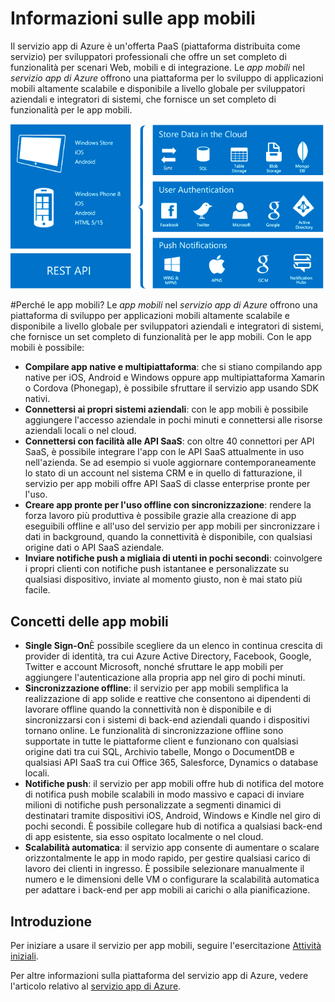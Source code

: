 ﻿<properties
	pageTitle="Informazioni sulle app mobili"
	description="Informazioni sui vantaggi che il servizio app può apportare alle app mobili aziendali."
	services="app-service\mobile"
	documentationCenter=""
	authors="kirillg"
	manager="dwrede"
	editor=""/>

<tags
	ms.service="app-service-mobile"
	ms.workload="mobile"
	ms.tgt_pltfrm="mobile-multiple"
	ms.devlang="na"
	ms.topic="hero-article"
	ms.date="02/20/2015"
	ms.author="kirillg"/>

# <a name="getting-started"> </a>Informazioni sulle app mobili

Il servizio app di Azure è un'offerta PaaS (piattaforma distribuita come servizio) per sviluppatori professionali che offre un set completo di funzionalità per scenari Web, mobili e di integrazione. Le  *app mobili* nel *servizio app di Azure* offrono una piattaforma per lo sviluppo di applicazioni mobili altamente scalabile e disponibile a livello globale per sviluppatori aziendali e integratori di sistemi, che fornisce un set completo di funzionalità per le app mobili.

![Mobile Apps](./media/app-service-mobile-value-prop-preview/overview.png)

#Perché le app mobili?
Le *app mobili* nel *servizio app di Azure* offrono una piattaforma di sviluppo per applicazioni mobili altamente scalabile e disponibile a livello globale per sviluppatori aziendali e integratori di sistemi, che fornisce un set completo di funzionalità per le app mobili. Con le app mobili è possibile:

- **Compilare app native e multipiattaforma**: che si stiano compilando app native per iOS, Android e Windows oppure app multipiattaforma Xamarin o Cordova (Phonegap), è possibile sfruttare il servizio app usando SDK nativi.
- **Connettersi ai propri sistemi aziendali**: con le app mobili è possibile aggiungere l'accesso aziendale in pochi minuti e connettersi alle risorse aziendali locali o nel cloud.
- **Connettersi con facilità alle API SaaS**: con oltre 40 connettori per API SaaS, è possibile integrare l'app con le API SaaS attualmente in uso nell'azienda. Se ad esempio si vuole aggiornare contemporaneamente lo stato di un account nel sistema CRM e in quello di fatturazione, il servizio per app mobili offre API SaaS di classe enterprise pronte per l'uso.
- **Creare app pronte per l'uso offline con sincronizzazione**: rendere la forza lavoro più produttiva è possibile grazie alla creazione di app eseguibili offline e all'uso del servizio per app mobili per sincronizzare i dati in background, quando la connettività è disponibile, con qualsiasi origine dati o API SaaS aziendale.
- **Inviare notifiche push a migliaia di utenti in pochi secondi**: coinvolgere i propri clienti con notifiche push istantanee e personalizzate su qualsiasi dispositivo, inviate al momento giusto, non è mai stato più facile.

## Concetti delle app mobili
- **Single Sign-On**È possibile scegliere da un elenco in continua crescita di provider di identità, tra cui Azure Active Directory, Facebook, Google, Twitter e account Microsoft, nonché sfruttare le app mobili per aggiungere l'autenticazione alla propria app nel giro di pochi minuti.
- **Sincronizzazione offline**: il servizio per app mobili semplifica la realizzazione di app solide e reattive che consentono ai dipendenti di lavorare offline quando la connettività non è disponibile e di sincronizzarsi con i sistemi di back-end aziendali quando i dispositivi tornano online. Le funzionalità di sincronizzazione offline sono supportate in tutte le piattaforme client e funzionano con qualsiasi origine dati tra cui SQL, Archivio tabelle, Mongo o DocumentDB e qualsiasi API SaaS tra cui Office 365, Salesforce, Dynamics o database locali. 
- **Notifiche push**: il servizio per app mobili offre hub di notifica del motore di notifica push mobile scalabili in modo massivo e capaci di inviare milioni di notifiche push personalizzate a segmenti dinamici di destinatari tramite dispositivi iOS, Android, Windows e Kindle nel giro di pochi secondi. È possibile collegare hub di notifica a qualsiasi back-end di app esistente, sia esso ospitato localmente o nel cloud.
- **Scalabilità automatica**: il servizio app consente di aumentare o scalare orizzontalmente le app in modo rapido, per gestire qualsiasi carico di lavoro dei clienti in ingresso. È possibile selezionare manualmente il numero e le dimensioni delle VM o configurare la scalabilità automatica per adattare i back-end per app mobili ai carichi o alla pianificazione.

## Introduzione ##
Per iniziare a usare il servizio per app mobili, seguire l'esercitazione [Attività iniziali].

Per altre informazioni sulla piattaforma del servizio app di Azure, vedere l'articolo relativo al [servizio app di Azure].


<!-- URLs. -->
[Migrare il servizio mobile al servizio app]: app-service-mobile-dotnet-backend-migrating-from-mobile-services-preview.md

[Servizio app di Azure]: app-service-value-prop-what-is.md
[Attività iniziali]: app-service-mobile-ios-get-started-offline-data-preview.md

[Portale di gestione]: https://manage.windowsazure.com/
[XCode]: https://go.microsoft.com/fwLink/p/?LinkID=266532
[Versione per back-end JavaScript]: mobile-services-ios-get-started.md

<!--HONumber=49-->